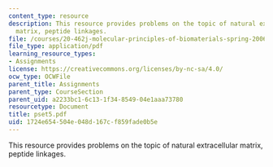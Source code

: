 ```yaml
---
content_type: resource
description: This resource provides problems on the topic of natural extracellular
  matrix, peptide linkages.
file: /courses/20-462j-molecular-principles-of-biomaterials-spring-2006/1724e654504e048d167cf859fade0b5e_pset5.pdf
file_type: application/pdf
learning_resource_types:
- Assignments
license: https://creativecommons.org/licenses/by-nc-sa/4.0/
ocw_type: OCWFile
parent_title: Assignments
parent_type: CourseSection
parent_uid: a2233bc1-6c13-1f34-8549-04e1aaa73780
resourcetype: Document
title: pset5.pdf
uid: 1724e654-504e-048d-167c-f859fade0b5e
---
```

This resource provides problems on the topic of natural extracellular matrix, peptide linkages.